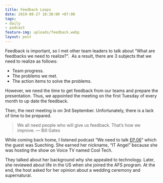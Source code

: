 ```yaml
---
title: Feedback Loops
date: 2019-08-27 18:30:00 +07:00
tags:
- daily
- podcast
feature-img: uploads/feedback.webp
layout: post
---
```


Feedback is important, so I met other team leaders to talk about “What are feedbacks we need to realize?”. 
As a result, there are 3 subjects that we need to realize as follows:
- Team progress.
- The problems we met.
- The action items to solve the problems.

However, we need the time to get feedback from our teams and prepare the presentation. Thus, we appointed the meeting on the first Tuesday of every month to up date the feedback.

Then, the next meeting is on 3rd September. Unfortunately, there is a lack of time to be prepared.

> We all need people who will give us feedback. That’s how we improve. — Bill Gates

While coming back home, I listened podcast “We need to talk [EP.06](https://open.spotify.com/episode/6S75SCREJLc0gReodg09Y5)” which the guest was Sueching. She earned her nickname, “IT Angel” because she was hosting the show on Voice TV named Cool Tech. 

They talked about her background why she appealed to technology. Later, she reviewed about life in the US when she joined the AFS program. At the end, the host asked for her opinion about a wedding ceremony and supernatural.